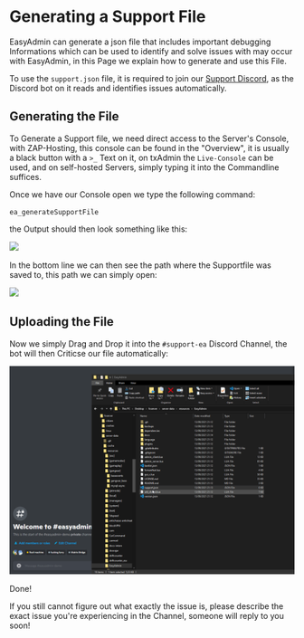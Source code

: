 # Generating a Support File


EasyAdmin can generate a json file that includes important debugging Informations which can be used to identify and solve issues with may occur with EasyAdmin, in this Page we explain how to generate and use this File.


To use the `support.json` file, it is required to join our [Support Discord](https://discord.gg/GugyRU8), as the Discord bot on it reads and identifies issues automatically.

## Generating the File

To Generate a Support file, we need direct access to the Server's Console, with ZAP-Hosting, this console can be found in the "Overview", it is usually a black button with a `>_` Text on it, on txAdmin the `Live-Console` can be used, and on self-hosted Servers, simply typing it into the Commandline suffices.

Once we have our Console open we type the following command:


```
ea_generateSupportFile
```

the Output should then look something like this:

![](https://blumlaut.me/s/D4nPdf5tqLY43iA/preview)

In the bottom line we can then see the path where the Supportfile was saved to, this path we can simply open:


![](https://blumlaut.me/s/5JK9wSFLGZt6Lao/preview)


## Uploading the File

Now we simply Drag and Drop it into the `#support-ea` Discord Channel, the bot will then Criticse our file automatically:


![](assets/supportfile_discord.gif)

Done!

If you still cannot figure out what exactly the issue is, please describe the exact issue you're experiencing in the Channel, someone will reply to you soon!